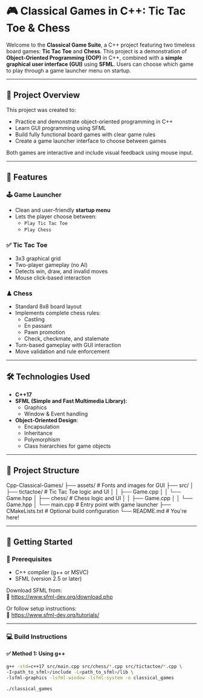 # 🎮 Classical Games in C++: Tic Tac Toe & Chess

Welcome to the **Classical Game Suite**, a C++ project featuring two timeless board games: **Tic Tac Toe** and **Chess**. This project is a demonstration of **Object-Oriented Programming (OOP)** in C++, combined with a **simple graphical user interface (GUI)** using **SFML**. Users can choose which game to play through a game launcher menu on startup.

---

## 🧠 Project Overview

This project was created to:
- Practice and demonstrate object-oriented programming in C++
- Learn GUI programming using SFML
- Build fully functional board games with clear game rules
- Create a game launcher interface to choose between games

Both games are interactive and include visual feedback using mouse input.

---

## 🎯 Features

### 🕹 Game Launcher
- Clean and user-friendly **startup menu**
- Lets the player choose between:
  - `Play Tic Tac Toe`
  - `Play Chess`

### ✅ Tic Tac Toe
- 3x3 graphical grid
- Two-player gameplay (no AI)
- Detects win, draw, and invalid moves
- Mouse click-based interaction

### ♟ Chess
- Standard 8x8 board layout
- Implements complete chess rules:
  - Castling
  - En passant
  - Pawn promotion
  - Check, checkmate, and stalemate
- Turn-based gameplay with GUI interaction
- Move validation and rule enforcement

---

## 🛠 Technologies Used

- **C++17**
- **SFML (Simple and Fast Multimedia Library)**:
  - Graphics
  - Window & Event handling
- **Object-Oriented Design**:
  - Encapsulation
  - Inheritance
  - Polymorphism
  - Class hierarchies for game objects

---

## 📁 Project Structure
Cpp-Classical-Games/
├── assets/ # Fonts and images for GUI
├── src/
│ ├── tictactoe/ # Tic Tac Toe logic and UI
│ │ ├── Game.cpp
│ │ └── Game.hpp
│ ├── chess/ # Chess logic and UI
│ │ ├── Game.cpp
│ │ └── Game.hpp
│ └── main.cpp # Entry point with game launcher
├── CMakeLists.txt # Optional build configuration
└── README.md # You're here!


---

## 🚀 Getting Started

### 🔧 Prerequisites

- C++ compiler (g++ or MSVC)
- SFML (version 2.5 or later)

Download SFML from:  
🔗 https://www.sfml-dev.org/download.php

Or follow setup instructions:  
🔗 https://www.sfml-dev.org/tutorials/

---

### 💻 Build Instructions

#### ✅ Method 1: Using g++
```bash
g++ -std=c++17 src/main.cpp src/chess/*.cpp src/tictactoe/*.cpp \
-I<path_to_sfml>/include -L<path_to_sfml>/lib \
-lsfml-graphics -lsfml-window -lsfml-system -o classical_games

./classical_games
